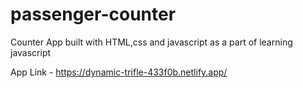 # passenger-counter
Counter App built with HTML,css and javascript as a part of learning javascript

App Link - https://dynamic-trifle-433f0b.netlify.app/
